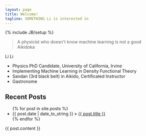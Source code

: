 ```yaml
---
layout: page
title: Welcome!
tagline: SOMETHING Li is interested in
---
```

{% include JB/setup %}

>A physicist who doesn't know machine learning is not a good Aikidoka

Li Li

* Physics PhD Candidate, University of California, Irvine
* Implementing Machine Learning in Density Functional Theory
* Sandan (3rd black belt) in Aikido, Certificated Instructor
* Gastronome 

## Recent Posts

<ul class="posts">
  {% for post in site.posts %}
    <li><span>{{ post.date | date_to_string }}</span> &raquo; <a href="{{ BASE_PATH }}{{ post.url }}">{{ post.title }}</a></li>
  {% endfor %}
</ul>

{{ post.content }}



